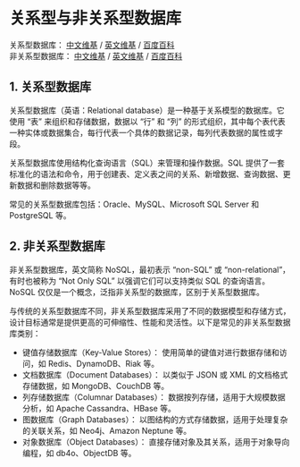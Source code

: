 # 关系型与非关系型数据库<!-- omit in toc -->

关系型数据库： [中文维基](https://zh.wikipedia.org/wiki/关系数据库) / [英文维基](https://en.wikipedia.org/wiki/Relational_database) / [百度百科](https://baike.baidu.com/item/关系数据库)  
非关系型数据库： [中文维基](https://zh.wikipedia.org/wiki/NoSQL) / [英文维基](https://en.wikipedia.org/wiki/NoSQL) / [百度百科](https://baike.baidu.com/item/NoSQL)

## 1. 关系型数据库

关系型数据库（英语：Relational database）是一种基于关系模型的数据库。它使用 “表” 来组织和存储数据，数据以 “行” 和 “列” 的形式组织，其中每个表代表一种实体或数据集合，每行代表一个具体的数据记录，每列代表数据的属性或字段。

关系型数据库使用结构化查询语言（SQL）来管理和操作数据。SQL 提供了一套标准化的语法和命令，用于创建表、定义表之间的关系、新增数据、查询数据、更新数据和删除数据等等。

常见的关系型数据库包括：Oracle、MySQL、Microsoft SQL Server 和 PostgreSQL 等。

## 2. 非关系型数据库

非关系型数据库，英文简称 NoSQL，最初表示 “non-SQL” 或 “non-relational”，有时也被称为 “Not Only SQL” 以强调它们可以支持类似 SQL 的查询语言。NoSQL 仅仅是一个概念，泛指非关系型的数据库，区别于关系型数据库。

与传统的关系型数据库不同，非关系型数据库采用了不同的数据模型和存储方式，设计目标通常是提供更高的可伸缩性、性能和灵活性。以下是常见的非关系型数据库类别：

- 键值存储数据库（Key-Value Stores）： 使用简单的键值对进行数据存储和访问，如 Redis、DynamoDB、Riak 等。
- 文档数据库（Document Databases）： 以类似于 JSON 或 XML 的文档格式存储数据，如 MongoDB、CouchDB 等。
- 列存储数据库（Columnar Databases）： 数据按列存储，适用于大规模数据分析，如 Apache Cassandra、HBase 等。
- 图数据库（Graph Databases）： 以图结构的方式存储数据，适用于处理复杂的关联关系，如 Neo4j、Amazon Neptune 等。
- 对象数据库（Object Databases）： 直接存储对象及其关系，适用于对象导向编程，如 db4o、ObjectDB 等。
